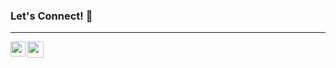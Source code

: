 ### Let's Connect! 🌱

<hr />

<a href="https://www.linkedin.com/in/ryan-strawser-167713166/">
  <img align="left" width="24px" src="https://cdn.jsdelivr.net/npm/simple-icons@v3/icons/linkedin.svg"  />
</a>
<a href="https://twitter.com/RyanStrawser">
  <img align="left" width="26px" src="https://cdn.jsdelivr.net/npm/simple-icons@v3/icons/twitter.svg" />
</a>